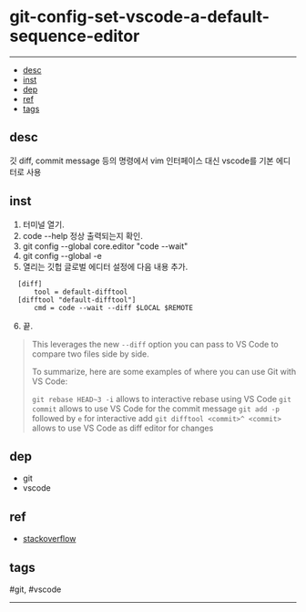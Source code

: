 # git-config-set-vscode-a-default-sequence-editor

----

- [desc](#desc)
- [inst](#inst)
- [dep](#dep)
- [ref](#ref)
- [tags](#tags)

## desc
  깃 diff, commit message 등의 명령에서 vim 인터페이스 대신 vscode를 기본 에디터로 사용

## inst
1. 터미널 열기.
2. code --help 정상 출력되는지 확인.
3. git config --global core.editor "code --wait"
4. git config --global -e
5. 열리는 깃헙 글로벌 에디터 설정에 다음 내용 추가.

```
  [diff]
      tool = default-difftool
  [difftool "default-difftool"]
      cmd = code --wait --diff $LOCAL $REMOTE
```

6. 끝.

>  This leverages the new `--diff` option you can pass to VS Code to compare two files side by side.
>
>  To summarize, here are some examples of where you can use Git with VS Code:
>
>  `git rebase HEAD~3 -i` allows to interactive rebase using VS Code
>  `git commit` allows to use VS Code for the commit message
>  `git add -p` followed by `e` for interactive add
>  `git difftool <commit>^ <commit>` allows to use VS Code as diff editor for changes
## dep
  - git
  - vscode

## ref
  - [stackoverflow](https://stackoverflow.com/questions/30024353/how-to-use-visual-studio-code-as-default-editor-for-git/36644561)

## tags
  #git, #vscode


----

 
